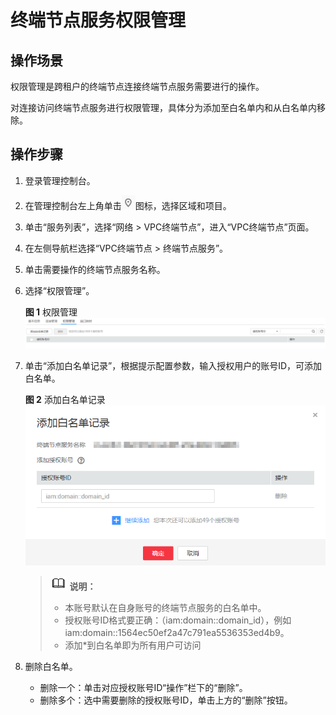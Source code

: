 # 终端节点服务权限管理<a name="zh-cn_topic_0131645186"></a>

## 操作场景<a name="section36431969511"></a>

权限管理是跨租户的终端节点连接终端节点服务需要进行的操作。

对连接访问终端节点服务进行权限管理，具体分为添加至白名单内和从白名单内移除。

## 操作步骤<a name="section8336156155011"></a>

1.  登录管理控制台。
2.  在管理控制台左上角单击![](figures/d00356812-云计算开发部-公有云_IaaS-image-f1cac6ef-c4f7-462b-a7f1-85e988937e64-1.png)图标，选择区域和项目。
3.  单击“服务列表”，选择“网络 \> VPC终端节点”，进入“VPC终端节点”页面。
4.  在左侧导航栏选择“VPC终端节点 \> 终端节点服务”。
5.  单击需要操作的终端节点服务名称。
6.  选择“权限管理”。

    **图 1**  权限管理<a name="fig4463121114511"></a>  
    ![](figures/权限管理.png "权限管理")

7.  单击“添加白名单记录”，根据提示配置参数，输入授权用户的账号ID，可添加白名单。

    **图 2**  添加白名单记录<a name="fig1235465015910"></a>  
    ![](figures/添加白名单记录.png "添加白名单记录")

    >![](public_sys-resources/icon-note.gif) **说明：**   
    >-   本账号默认在自身账号的终端节点服务的白名单中。  
    >-   授权账号ID格式要正确：（iam:domain::domain\_id），例如iam:domain::1564ec50ef2a47c791ea5536353ed4b9。  
    >-   添加\*到白名单即为所有用户可访问  

8.  删除白名单。
    -   删除一个：单击对应授权账号ID“操作”栏下的“删除”。
    -   删除多个：选中需要删除的授权账号ID，单击上方的“删除”按钮。


